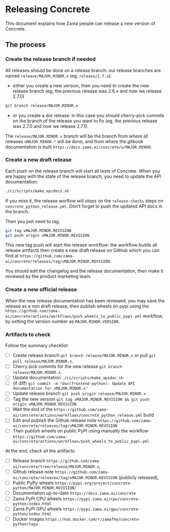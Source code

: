 # Releasing Concrete

This document explains how Zama people can release a new version of Concrete.


## The process

### Create the release branch if needed

All releases should be done on a release branch: our release branches are named `release/MAJOR.MINOR.x` (eg, `release/2.7.x`):
- either you create a new version, then you need to create the new release branch (eg, the previous release was 2.6.x and now we release 2.7.0)

```bash
git branch release/MAJOR.MINOR.x
```

- or you create a dot release: in this case you should cherry-pick commits on the branch of the release you want to fix (eg, the previous release was 2.7.0 and now we release 2.7.1).

The `release/MAJOR.MINOR.x` branch will be the branch from where all releases `vMAJOR.MINOR.*` will be done, and from where the gitbook documentation is built `https://docs.zama.ai/concrete/v/MAJOR.MINOR`.

### Create a new draft release

Each push on the release branch will start all tests of Concrete. When you are happy with the state of the release branch, you need to update the API documentation:

```bash
./ci/scripts/make_apidocs.sh
```

If you miss it, the release worflow will stops on the `release-checks` steps on `concrete_python_release.yml`. Don't forget to push the updated API docs in the branch.

Then you just need to tag.

```bash
git tag vMAJOR.MINOR.REVISION
git push origin vMAJOR.MINOR.REVISION
```

This new tag push will start the release workflow: the workflow builds all release artifacts then create a new draft release on GitHub which you can find at `https://github.com/zama-ai/concrete/releases/tag/vMAJOR.MINOR.REVISION`.

You should edit the changelog and the release documentation, then make it reviewed by the product marketing team.

### Create a new official release

When the new release documentation has been reviewed, you may save the release as a non draft release, then publish wheels on pypi using the `https://github.com/zama-ai/concrete/actions/workflows/push_wheels_to_public_pypi.yml` workflow, by setting the version number as `MAJOR.MINOR.VERSION`.

### Artifacts to check

Follow the summary checklist:

- [ ] Create release branch `git branch release/MAJOR.MINOR.x` or pull `git pull release/MAJOR.MINOR.x`.
- [ ] Cherry pick commits for the new release `git branch release/MAJOR.MINOR.x`.
- [ ] Update documentation `./ci/scripts/make_apidoc.sh`
- [ ] (if diff) `git commit -m "doc(frontend-python): Update API documentation for vMAJOR.MINOR.x"`
- [ ] Update release branch `git push origin release/MAJOR.MINOR.x`
- [ ] Tag the new version `git tag vMAJOR.MINOR.REVISION && git push origin vMAJOR.MINOR.REVISION`
- [ ] Wait the end of the `https://github.com/zama-ai/concrete/actions/workflows/concrete_python_release.yml` build
- [ ] Edit and publish the Github release note `https://github.com/zama-ai/concrete/releases/tag/vMAJOR.MINOR.REVISION`
- [ ] Then publish wheels on public PyPI using manually the workflow `https://github.com/zama-ai/concrete/actions/workflows/push_wheels_to_public_pypi.yml` 

At the end, check all the artifacts:

- [ ] Release branch `https://github.com/zama-ai/concrete/tree/release/MAJOR.MINOR.x`,
- [ ] Github release note `https://github.com/zama-ai/concrete/releases/tag/vMAJOR.MINOR.REVISION` (publicly released),
- [ ] Public PyPy wheels `https://pypi.org/project/concrete-python/MAJOR.MINOR.REVISION/`
- [ ] Documentation up-to-date `https://docs.zama.ai/concrete`
- [ ] Zama PyPi CPU wheels `https://pypi.zama.ai/cpu/concrete-python/index.html`
- [ ] Zama PyPi GPU wheels `https://pypi.zama.ai/gpu/concrete-python/index.html`
- [ ] Docker images `https://hub.docker.com/r/zamafhe/concrete-python/tags`

